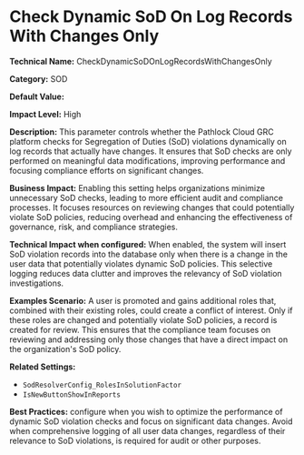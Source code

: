 # Check Dynamic SoD On Log Records With Changes Only

**Technical Name:** CheckDynamicSoDOnLogRecordsWithChangesOnly

**Category:** SOD

**Default Value:** 

**Impact Level:** High

**Description:** This parameter controls whether the Pathlock Cloud GRC platform checks for Segregation of Duties (SoD) violations dynamically on log records that actually have changes. It ensures that SoD checks are only performed on meaningful data modifications, improving performance and focusing compliance efforts on significant changes.

**Business Impact:** Enabling this setting helps organizations minimize unnecessary SoD checks, leading to more efficient audit and compliance processes. It focuses resources on reviewing changes that could potentially violate SoD policies, reducing overhead and enhancing the effectiveness of governance, risk, and compliance strategies.

**Technical Impact when configured:** When enabled, the system will insert SoD violation records into the database only when there is a change in the user data that potentially violates dynamic SoD policies. This selective logging reduces data clutter and improves the relevancy of SoD violation investigations.

**Examples Scenario:** A user is promoted and gains additional roles that, combined with their existing roles, could create a conflict of interest. Only if these roles are changed and potentially violate SoD policies, a record is created for review. This ensures that the compliance team focuses on reviewing and addressing only those changes that have a direct impact on the organization's SoD policy.

**Related Settings:** 

- `SodResolverConfig_RolesInSolutionFactor`
- `IsNewButtonShowInReports`

**Best Practices:** configure when you wish to optimize the performance of dynamic SoD violation checks and focus on significant data changes. Avoid when comprehensive logging of all user data changes, regardless of their relevance to SoD violations, is required for audit or other purposes.